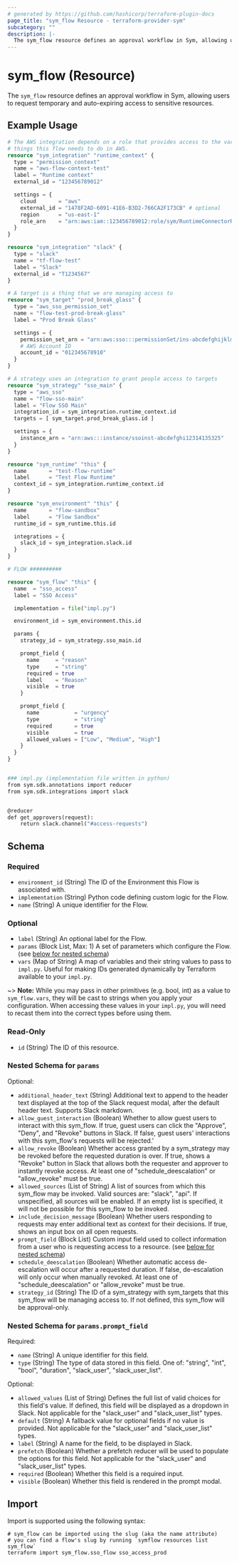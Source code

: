```yaml
---
# generated by https://github.com/hashicorp/terraform-plugin-docs
page_title: "sym_flow Resource - terraform-provider-sym"
subcategory: ""
description: |-
  The sym_flow resource defines an approval workflow in Sym, allowing users to request temporary and auto-expiring access to sensitive resources.
---
```


# sym_flow (Resource)

The `sym_flow` resource defines an approval workflow in Sym, allowing users to request temporary and auto-expiring access to sensitive resources.

## Example Usage

```terraform
# The AWS integration depends on a role that provides access to the various
# things this flow needs to do in AWS.
resource "sym_integration" "runtime_context" {
  type = "permission_context"
  name = "aws-flow-context-test"
  label = "Runtime context"
  external_id = "123456789012"

  settings = {
    cloud       = "aws"
    external_id = "1478F2AD-6091-41E6-B3D2-766CA2F173CB" # optional
    region      = "us-east-1"
    role_arn    = "arn:aws:iam::123456789012:role/sym/RuntimeConnectorRole"
  }
}

resource "sym_integration" "slack" {
  type = "slack"
  name = "tf-flow-test"
  label = "Slack"
  external_id = "T1234567"
}

# A target is a thing that we are managing access to
resource "sym_target" "prod_break_glass" {
  type = "aws_sso_permission_set"
  name = "flow-test-prod-break-glass"
  label = "Prod Break Glass"

  settings = {
    permission_set_arn = "arn:aws:sso:::permissionSet/ins-abcdefghijklmnop/ps-2"
    # AWS Account ID
    account_id = "012345678910"
  }
}

# A strategy uses an integration to grant people access to targets
resource "sym_strategy" "sso_main" {
  type = "aws_sso"
  name = "flow-sso-main"
  label = "Flow SSO Main"
  integration_id = sym_integration.runtime_context.id
  targets = [ sym_target.prod_break_glass.id ]

  settings = {
    instance_arn = "arn:aws:::instance/ssoinst-abcdefghi12314135325"
  }
}

resource "sym_runtime" "this" {
  name       = "test-flow-runtime"
  label      = "Test Flow Runtime"
  context_id = sym_integration.runtime_context.id
}

resource "sym_environment" "this" {
  name       = "flow-sandbox"
  label      = "Flow Sandbox"
  runtime_id = sym_runtime.this.id

  integrations = {
    slack_id = sym_integration.slack.id
  }
}

# FLOW ##########

resource "sym_flow" "this" {
  name  = "sso_access"
  label = "SSO Access"

  implementation = file("impl.py")

  environment_id = sym_environment.this.id

  params {
    strategy_id = sym_strategy.sso_main.id

    prompt_field {
      name     = "reason"
      type     = "string"
      required = true
      label    = "Reason"
      visible  = true
    }

    prompt_field {
      name           = "urgency"
      type           = "string"
      required       = true
      visible        = true
      allowed_values = ["Low", "Medium", "High"]
    }
  }
}


### impl.py (implementation file written in python)
from sym.sdk.annotations import reducer
from sym.sdk.integrations import slack


@reducer
def get_approvers(request):
    return slack.channel("#access-requests")
```

<!-- schema generated by tfplugindocs -->
## Schema

### Required

- `environment_id` (String) The ID of the Environment this Flow is associated with.
- `implementation` (String) Python code defining custom logic for the Flow.
- `name` (String) A unique identifier for the Flow.

### Optional

- `label` (String) An optional label for the Flow.
- `params` (Block List, Max: 1) A set of parameters which configure the Flow. (see [below for nested schema](#nestedblock--params))
- `vars` (Map of String) A map of variables and their string values to pass to `impl.py`. Useful for making IDs generated dynamically by Terraform available to your `impl.py`.

~> **Note:** While you may pass in other primitives (e.g. bool, int) as a value to `sym_flow.vars`, they will be cast to strings when you apply your configuration. When accessing these values in your `impl.py`, you will need to recast them into the correct types before using them.

### Read-Only

- `id` (String) The ID of this resource.

<a id="nestedblock--params"></a>
### Nested Schema for `params`

Optional:

- `additional_header_text` (String) Additional text to append to the header text displayed at the top of the Slack request modal, after the default header text. Supports Slack markdown.
- `allow_guest_interaction` (Boolean) Whether to allow guest users to interact with this sym_flow. If true, guest users can click the "Approve", "Deny", and "Revoke" buttons in Slack. If false, guest users' interactions with this sym_flow's requests will be rejected.'
- `allow_revoke` (Boolean) Whether access granted by a sym_strategy may be revoked before the requested duration is over. If true, shows a "Revoke" button in Slack that allows both the requester and approver to instantly revoke access. At least one of "schedule_deescalation" or "allow_revoke" must be true.
- `allowed_sources` (List of String) A list of sources from which this sym_flow may be invoked. Valid sources are: "slack", "api". If unspecified, all sources will be enabled. If an empty list is specified, it will not be possible for this sym_flow to be invoked.
- `include_decision_message` (Boolean) Whether users responding to requests may enter additional text as context for their decisions. If true, shows an input box on all open requests.
- `prompt_field` (Block List) Custom input field used to collect information from a user who is requesting access to a resource. (see [below for nested schema](#nestedblock--params--prompt_field))
- `schedule_deescalation` (Boolean) Whether automatic access de-escalation will occur after a requested duration. If false, de-escalation will only occur when manually revoked. At least one of "schedule_deescalation" or "allow_revoke" must be true.
- `strategy_id` (String) The ID of a sym_strategy with sym_targets that this sym_flow will be managing access to. If not defined, this sym_flow will be approval-only.

<a id="nestedblock--params--prompt_field"></a>
### Nested Schema for `params.prompt_field`

Required:

- `name` (String) A unique identifier for this field.
- `type` (String) The type of data stored in this field. One of: "string", "int", "bool", "duration", "slack_user", "slack_user_list".

Optional:

- `allowed_values` (List of String) Defines the full list of valid choices for this field's value. If defined, this field will be displayed as a dropdown in Slack. Not applicable for the "slack_user" and "slack_user_list" types.
- `default` (String) A fallback value for optional fields if no value is provided. Not applicable for the "slack_user" and "slack_user_list" types.
- `label` (String) A name for the field, to be displayed in Slack.
- `prefetch` (Boolean) Whether a prefetch reducer will be used to populate the options for this field. Not applicable for the "slack_user" and "slack_user_list" types.
- `required` (Boolean) Whether this field is a required input.
- `visible` (Boolean) Whether this field is rendered in the prompt modal.

## Import

Import is supported using the following syntax:

```shell
# sym_flow can be imported using the slug (aka the name attribute)
# you can find a flow's slug by running `symflow resources list sym_flow`
terraform import sym_flow.sso_flow sso_access_prod
```
